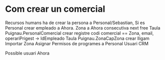 # Com crear un comercial

Recursos humans ha de crear la persona a Personal/Sebastian, Si es Personal crear empleado a Ahora.
Zona a Ahora consecutiva next free
Taula Puignau.PersonalComercial crear registre codi comercial == Zona, email, operariPrigest -> IdEmpleado
Taula Puignau.ZonaCapZona crear lligam
Importar Zona
Asignar Permisos de programes a Personal
Usuari CRM

Possible usuari Ahora
